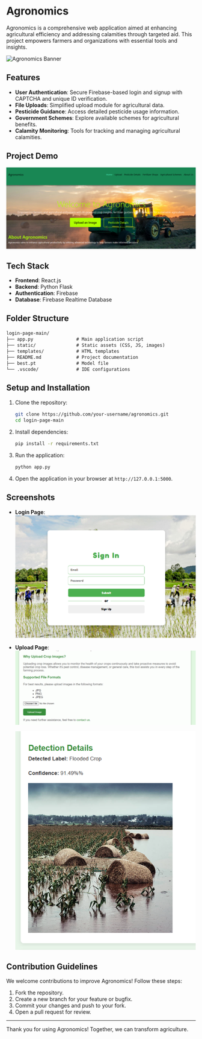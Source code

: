 # Agronomics

Agronomics is a comprehensive web application aimed at enhancing agricultural efficiency and addressing calamities through targeted aid. This project empowers farmers and organizations with essential tools and insights.

![Agronomics Banner](static/images/bg2.jpg)

## Features

- **User Authentication**: Secure Firebase-based login and signup with CAPTCHA and unique ID verification.
- **File Uploads**: Simplified upload module for agricultural data.
- **Pesticide Guidance**: Access detailed pesticide usage information.
- **Government Schemes**: Explore available schemes for agricultural benefits.
- **Calamity Monitoring**: Tools for tracking and managing agricultural calamities.

## Project Demo

![Homepage Demo](static/images/home.png)

## Tech Stack

- **Frontend**: React.js
- **Backend**: Python Flask
- **Authentication**: Firebase
- **Database**: Firebase Realtime Database

## Folder Structure

```
login-page-main/
├── app.py                # Main application script
├── static/               # Static assets (CSS, JS, images)
├── templates/            # HTML templates
├── README.md             # Project documentation
├── best.pt               # Model file
└── .vscode/              # IDE configurations
```

## Setup and Installation

1. Clone the repository:
   ```bash
   git clone https://github.com/your-username/agronomics.git
   cd login-page-main
   ```

2. Install dependencies:
   ```bash
   pip install -r requirements.txt
   ```

3. Run the application:
   ```bash
   python app.py
   ```

4. Open the application in your browser at `http://127.0.0.1:5000`.

## Screenshots

- **Login Page**:
  ![Login Page](static/images/login.png)

- **Upload Page**:
  ![Upload Page](static/images/upload.png)



  ![Result Page](static/images/result.png)

## Contribution Guidelines

We welcome contributions to improve Agronomics! Follow these steps:

1. Fork the repository.
2. Create a new branch for your feature or bugfix.
3. Commit your changes and push to your fork.
4. Open a pull request for review.



---

Thank you for using Agronomics! Together, we can transform agriculture.
